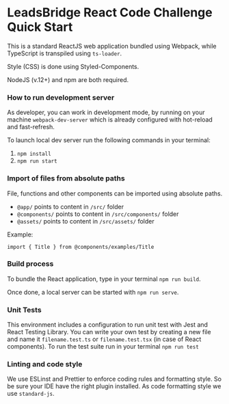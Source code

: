 # LeadsBridge React Code Challenge Quick Start

This is a standard ReactJS web application bundled using Webpack, while TypeScript is transpiled using `ts-loader`.

Style (CSS) is done using Styled-Components.

NodeJS (v.12+) and npm are both required.

### How to run development server

As developer, you can work in development mode, by running on your machine `webpack-dev-server` which is already
configured with hot-reload and fast-refresh.

To launch local dev server run the following commands in your terminal:

1. `npm install`
2. `npm run start`

### Import of files from absolute paths

File, functions and other components can be imported using absolute paths.
- `@app/` points to content in `/src/` folder
- `@components/` points to content in `/src/components/` folder
- `@assets/` points to content in `/src/assets/` folder

Example: 
```
import { Title } from @components/examples/Title
```

### Build process

To bundle the React application, type in your terminal `npm run build`.

Once done, a local server can be started with `npm run serve`.

### Unit Tests

This environment includes a configuration to run unit test with Jest and React Testing Library.
You can write your own test by creating a new file and name it `filename.test.ts` or `filename.test.tsx` (in case of React components).
To run the test suite run in your terminal `npm run test`

### Linting and code style

We use ESLinst and Prettier to enforce coding rules and formatting style. So be sure your IDE have the right plugin installed.
As code formatting style we use `standard-js`.
